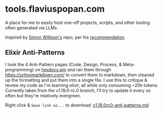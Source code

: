 # tools.flaviuspopan.com

A place for me to easily host one-off projects, scripts, and other tooling often generated via LLMs.

Inspired by [Simon Willison's](https://github.com/simonw/tools) repo, per his [recommendation](https://bsky.app/profile/simonwillison.net/post/3lhkpjt747s24).

## Elixir Anti-Patterns

I took the 4 Anti-Pattern pages (Code, Design, Process, & Meta-programming) on [hexdocs.pm](https://hexdocs.pm/elixir/1.19.0-rc.0/what-anti-patterns.html) and ran them through https://urltoomarkdown.com/ to convert them to markdown, then cleaned up the formatting and put them into a single file. I use this to critique & review my code as I'm learning elixir, all while only consuming ~20k tokens. Currently taken from the v1.19.0-rc.0 branch, I'll try to update it every so often but they're relatively evergreen.

Right click & `Save link as...` to download: [v1.19.0rc0-anti-patterns.md](v1.19.0rc0-anti-patterns.md)
